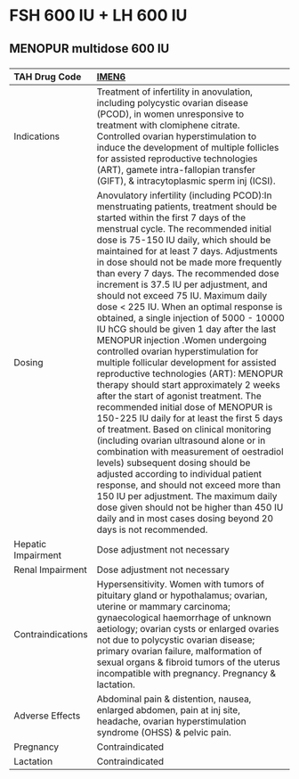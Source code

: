 # FSH 600 IU + LH 600 IU

## MENOPUR multidose 600 IU

##### 

| TAH Drug Code      | [IMEN6](https://www.tahsda.org.tw/drugs/hissearch.php?drug_code=IMEN6)                                                                                                                                                                                                                                                                                                                                                                                                                                                                                                                                                                                                                                                                                                                                                                                                                                                                                                                                                                                                                                                                                                                                                                                                                                                        |
|:-------------------|:------------------------------------------------------------------------------------------------------------------------------------------------------------------------------------------------------------------------------------------------------------------------------------------------------------------------------------------------------------------------------------------------------------------------------------------------------------------------------------------------------------------------------------------------------------------------------------------------------------------------------------------------------------------------------------------------------------------------------------------------------------------------------------------------------------------------------------------------------------------------------------------------------------------------------------------------------------------------------------------------------------------------------------------------------------------------------------------------------------------------------------------------------------------------------------------------------------------------------------------------------------------------------------------------------------------------------|
| Indications        | Treatment of infertility in anovulation, including polycystic ovarian disease (PCOD), in women unresponsive to treatment with clomiphene citrate. Controlled ovarian hyperstimulation to induce the development of multiple follicles for assisted reproductive technologies (ART), gamete intra-fallopian transfer (GIFT), & intracytoplasmic sperm inj (ICSI).                                                                                                                                                                                                                                                                                                                                                                                                                                                                                                                                                                                                                                                                                                                                                                                                                                                                                                                                                              |
| Dosing             | Anovulatory infertility (including PCOD):In menstruating patients, treatment should be started within the first 7 days of the menstrual cycle. The recommended initial dose is 75-150 IU daily, which should be maintained for at least 7 days. Adjustments in dose should not be made more frequently than every 7 days. The recommended dose increment is 37.5 IU per adjustment, and should not exceed 75 IU. Maximum daily dose < 225 IU. When an optimal response is obtained, a single injection of 5000 - 10000 IU hCG should be given 1 day after the last MENOPUR injection .Women undergoing controlled ovarian hyperstimulation for multiple follicular development for assisted reproductive technologies (ART): MENOPUR therapy should start approximately 2 weeks after the start of agonist treatment. The recommended initial dose of MENOPUR is 150-225 IU daily for at least the first 5 days of treatment. Based on clinical monitoring (including ovarian ultrasound alone or in combination with measurement of oestradiol levels) subsequent dosing should be adjusted according to individual patient response, and should not exceed more than 150 IU per adjustment. The maximum daily dose given should not be higher than 450 IU daily and in most cases dosing beyond 20 days is not recommended. |
| Hepatic Impairment | Dose adjustment not necessary                                                                                                                                                                                                                                                                                                                                                                                                                                                                                                                                                                                                                                                                                                                                                                                                                                                                                                                                                                                                                                                                                                                                                                                                                                                                                                 |
| Renal Impairment   | Dose adjustment not necessary                                                                                                                                                                                                                                                                                                                                                                                                                                                                                                                                                                                                                                                                                                                                                                                                                                                                                                                                                                                                                                                                                                                                                                                                                                                                                                 |
| Contraindications  | Hypersensitivity. Women with tumors of pituitary gland or hypothalamus; ovarian, uterine or mammary carcinoma; gynaecological haemorrhage of unknown aetiology; ovarian cysts or enlarged ovaries not due to polycystic ovarian disease; primary ovarian failure, malformation of sexual organs & fibroid tumors of the uterus incompatible with pregnancy. Pregnancy & lactation.                                                                                                                                                                                                                                                                                                                                                                                                                                                                                                                                                                                                                                                                                                                                                                                                                                                                                                                                            |
| Adverse Effects    | Abdominal pain & distention, nausea, enlarged abdomen, pain at inj site, headache, ovarian hyperstimulation syndrome (OHSS) & pelvic pain.                                                                                                                                                                                                                                                                                                                                                                                                                                                                                                                                                                                                                                                                                                                                                                                                                                                                                                                                                                                                                                                                                                                                                                                    |
| Pregnancy          | Contraindicated                                                                                                                                                                                                                                                                                                                                                                                                                                                                                                                                                                                                                                                                                                                                                                                                                                                                                                                                                                                                                                                                                                                                                                                                                                                                                                               |
| Lactation          | Contraindicated                                                                                                                                                                                                                                                                                                                                                                                                                                                                                                                                                                                                                                                                                                                                                                                                                                                                                                                                                                                                                                                                                                                                                                                                                                                                                                               |


